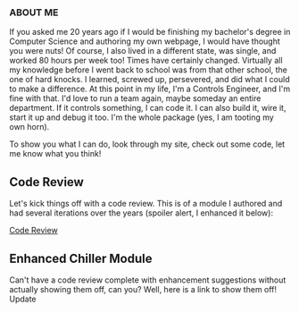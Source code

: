 ### ABOUT ME
If you asked me 20 years ago if I would be finishing my bachelor's degree in Computer Science and authoring my own webpage, I would have thought you were nuts! 
Of course, I also lived in a different state, was single, and worked 80 hours per week too! Times have certainly changed. Virtually all my knowledge before I went 
back to school was from that other school, the one of hard knocks. I learned, screwed up, persevered, and did what I could to make a difference. At this point in 
my life, I'm a Controls Engineer, and I'm fine with that. I'd love to run a team again, maybe someday an entire department. If it controls something, I can code it. 
I can also build it, wire it, start it up and debug it too. I'm the whole package (yes, I am tooting my own horn).

To show you what I can do, look through my site, check out some code, let me know what you think!

## Code Review
Let's kick things off with a code review. This is of a module I authored and had several iterations over the years (spoiler alert, I enhanced it below):

[Code Review](https://youtu.be/kohujhDI36o)

## Enhanced Chiller Module
Can't have a code review complete with enhancement suggestions without actually showing them off, can you? Well, here is a link to show them off!
Update




